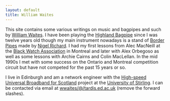 ```yaml
---
layout: default
title: William Waites
---
```


This site contains some various writings on music and bagpipes and
such by [William Waites]. I have been playing the [Highland Bagpipe]
since I was twelve years old though my main instrument nowadays is a
stand of [Border Pipes] made by [Nigel Richard]. I had my first
lessons from Alec MacNeill at the [Black Watch Association] in
Montreal and later with Alex Orbegoso as well as some lessons with
Archie Cairns and Colin MacLellan. In the mid 1990s I met with some
success on the Ontario and Montreal competition circuit but have not
competed for the past 15 years or so.

I live in Edinburgh and am a network engineer with the [High-speed
Universal Broadband for Scotland] project at the [University of
Stirling]. I can be contacted via email at
[wwaites/@/tardis.ed.ac.uk](mailto:wwaites/@/tardis.ed.ac.uk)
(remove the forward slashes).

[William Waites]: http://river.styx.org/ww/
[Highland Bagpipe]: https://wikipedia.org/wiki/Great_Highland_Bagpipe
[Border Pipes]: https://wikipedia.org/wiki/Border_pipes
[Nigel Richard]: http://www.garviebagpipes.co.uk/
[Black Watch Association]: http://www.blackwatchcanada.com/
[High-speed Universal Broadband for Scotland]: http://www.tegola.org.uk/
[University of Stirling]: http://www.cs.stir.ac.uk/

